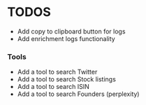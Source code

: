 # TODOS

- Add copy to clipboard button for logs
- Add enrichment logs functionality

### Tools

- Add a tool to search Twitter
- Add a tool to search Stock listings
- Add a tool to search ISIN
- Add a tool to search Founders (perplexity)
